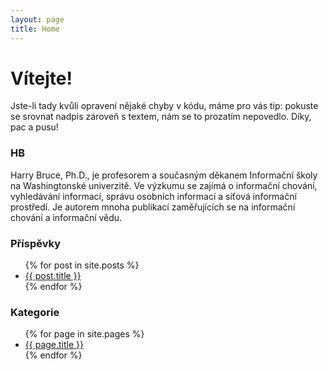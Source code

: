 ```yaml
---
layout: page
title: Home
---
```

 
# Vítejte!
Jste-li tady kvůli opravení nějaké chyby v kódu, máme pro vás tip: pokuste se srovnat nadpis zároveň s textem, nám se to prozatím nepovedlo. Díky, pac a pusu!

### HB
Harry Bruce, Ph.D., je profesorem a současným děkanem Informační školy na Washingtonské univerzitě. Ve výzkumu se zajímá o informační chování, vyhledávání informací, správu osobních informací a síťová informační prostředí. Je autorem mnoha publikací zaměřujících se na informační chování a informační vědu.

### Příspěvky

<ul>
  {% for post in site.posts %}
    <li>
      <a href="{{ site.baseurl }}{{ post.url }}">{{ post.title }}</a>
    </li>
  {% endfor %}
</ul>

### Kategorie

<ul>
  {% for page in site.pages %}
    <li>
      <a href="{{ site.baseurl }}{{ page.url }}">{{ page.title }}</a>
    </li>
  {% endfor %}
</ul>

